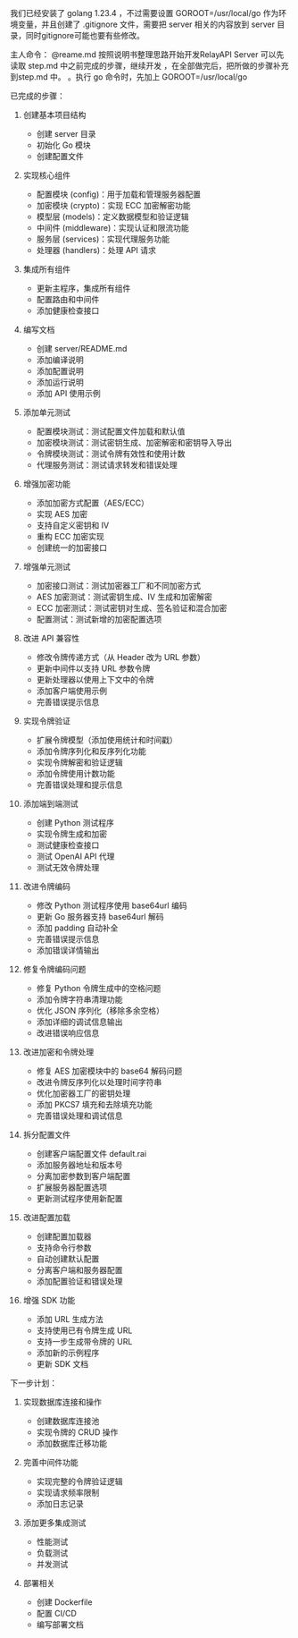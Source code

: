 我们已经安装了 golang 1.23.4 ，不过需要设置 GOROOT=/usr/local/go 作为环境变量，并且创建了 .gitignore 文件，需要把 server 相关的内容放到 server 目录，同时gitignore可能也要有些修改。

主人命令：
@reame.md 按照说明书整理思路开始开发RelayAPI Server 可以先读取 step.md 中之前完成的步骤，继续开发 ，在全部做完后，把所做的步骤补充到step.md 中。
。执行 go 命令时，先加上 GOROOT=/usr/local/go

已完成的步骤：

1. 创建基本项目结构
   - 创建 server 目录
   - 初始化 Go 模块
   - 创建配置文件

2. 实现核心组件
   - 配置模块 (config)：用于加载和管理服务器配置
   - 加密模块 (crypto)：实现 ECC 加密解密功能
   - 模型层 (models)：定义数据模型和验证逻辑
   - 中间件 (middleware)：实现认证和限流功能
   - 服务层 (services)：实现代理服务功能
   - 处理器 (handlers)：处理 API 请求

3. 集成所有组件
   - 更新主程序，集成所有组件
   - 配置路由和中间件
   - 添加健康检查接口

4. 编写文档
   - 创建 server/README.md
   - 添加编译说明
   - 添加配置说明
   - 添加运行说明
   - 添加 API 使用示例

5. 添加单元测试
   - 配置模块测试：测试配置文件加载和默认值
   - 加密模块测试：测试密钥生成、加密解密和密钥导入导出
   - 令牌模块测试：测试令牌有效性和使用计数
   - 代理服务测试：测试请求转发和错误处理

6. 增强加密功能
   - 添加加密方式配置（AES/ECC）
   - 实现 AES 加密
   - 支持自定义密钥和 IV
   - 重构 ECC 加密实现
   - 创建统一的加密接口

7. 增强单元测试
   - 加密接口测试：测试加密器工厂和不同加密方式
   - AES 加密测试：测试密钥生成、IV 生成和加密解密
   - ECC 加密测试：测试密钥对生成、签名验证和混合加密
   - 配置测试：测试新增的加密配置选项

8. 改进 API 兼容性
   - 修改令牌传递方式（从 Header 改为 URL 参数）
   - 更新中间件以支持 URL 参数令牌
   - 更新处理器以使用上下文中的令牌
   - 添加客户端使用示例
   - 完善错误提示信息

9. 实现令牌验证
   - 扩展令牌模型（添加使用统计和时间戳）
   - 添加令牌序列化和反序列化功能
   - 实现令牌解密和验证逻辑
   - 添加令牌使用计数功能
   - 完善错误处理和提示信息

10. 添加端到端测试
    - 创建 Python 测试程序
    - 实现令牌生成和加密
    - 测试健康检查接口
    - 测试 OpenAI API 代理
    - 测试无效令牌处理

11. 改进令牌编码
    - 修改 Python 测试程序使用 base64url 编码
    - 更新 Go 服务器支持 base64url 解码
    - 添加 padding 自动补全
    - 完善错误提示信息
    - 添加错误详情输出

12. 修复令牌编码问题
    - 修复 Python 令牌生成中的空格问题
    - 添加令牌字符串清理功能
    - 优化 JSON 序列化（移除多余空格）
    - 添加详细的调试信息输出
    - 改进错误响应信息

13. 改进加密和令牌处理
    - 修复 AES 加密模块中的 base64 解码问题
    - 改进令牌反序列化以处理时间字符串
    - 优化加密器工厂的密钥处理
    - 添加 PKCS7 填充和去除填充功能
    - 完善错误处理和调试信息

14. 拆分配置文件
    - 创建客户端配置文件 default.rai
    - 添加服务器地址和版本号
    - 分离加密参数到客户端配置
    - 扩展服务器配置选项
    - 更新测试程序使用新配置

15. 改进配置加载
    - 创建配置加载器
    - 支持命令行参数
    - 自动创建默认配置
    - 分离客户端和服务器配置
    - 添加配置验证和错误处理

16. 增强 SDK 功能
    - 添加 URL 生成方法
    - 支持使用已有令牌生成 URL
    - 支持一步生成带令牌的 URL
    - 添加新的示例程序
    - 更新 SDK 文档

下一步计划：

1. 实现数据库连接和操作
   - 创建数据库连接池
   - 实现令牌的 CRUD 操作
   - 添加数据库迁移功能

2. 完善中间件功能
   - 实现完整的令牌验证逻辑
   - 实现请求频率限制
   - 添加日志记录

3. 添加更多集成测试
   - 性能测试
   - 负载测试
   - 并发测试

4. 部署相关
   - 创建 Dockerfile
   - 配置 CI/CD
   - 编写部署文档

